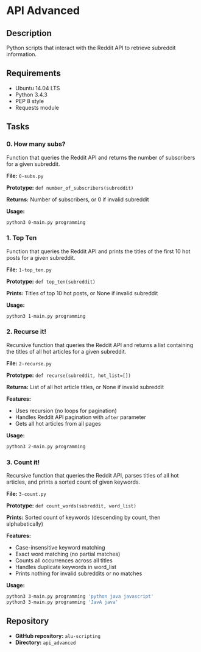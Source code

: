 # API Advanced

## Description
Python scripts that interact with the Reddit API to retrieve subreddit information.

## Requirements
* Ubuntu 14.04 LTS
* Python 3.4.3
* PEP 8 style
* Requests module

## Tasks

### 0. How many subs?
Function that queries the Reddit API and returns the number of subscribers for a given subreddit.

**File:** `0-subs.py`

**Prototype:** `def number_of_subscribers(subreddit)`

**Returns:** Number of subscribers, or 0 if invalid subreddit

**Usage:**
```bash
python3 0-main.py programming
```

### 1. Top Ten
Function that queries the Reddit API and prints the titles of the first 10 hot posts for a given subreddit.

**File:** `1-top_ten.py`

**Prototype:** `def top_ten(subreddit)`

**Prints:** Titles of top 10 hot posts, or None if invalid subreddit

**Usage:**
```bash
python3 1-main.py programming
```

### 2. Recurse it!
Recursive function that queries the Reddit API and returns a list containing the titles of all hot articles for a given subreddit.

**File:** `2-recurse.py`

**Prototype:** `def recurse(subreddit, hot_list=[])`

**Returns:** List of all hot article titles, or None if invalid subreddit

**Features:**
* Uses recursion (no loops for pagination)
* Handles Reddit API pagination with `after` parameter
* Gets all hot articles from all pages

**Usage:**
```bash
python3 2-main.py programming
```

### 3. Count it!
Recursive function that queries the Reddit API, parses titles of all hot articles, and prints a sorted count of given keywords.

**File:** `3-count.py`

**Prototype:** `def count_words(subreddit, word_list)`

**Prints:** Sorted count of keywords (descending by count, then alphabetically)

**Features:**
* Case-insensitive keyword matching
* Exact word matching (no partial matches)
* Counts all occurrences across all titles
* Handles duplicate keywords in word_list
* Prints nothing for invalid subreddits or no matches

**Usage:**
```bash
python3 3-main.py programming 'python java javascript'
python3 3-main.py programming 'JavA java'
```

## Repository
* **GitHub repository:** `alu-scripting`
* **Directory:** `api_advanced`
